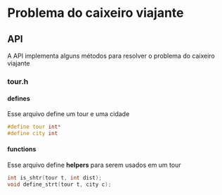 # Problema do caixeiro viajante

## API

A API implementa alguns métodos para resolver o problema do caixeiro viajante

### tour.h

#### defines

Esse arquivo define um tour e uma cidade

````c
#define tour int*
#define city int
````

#### functions

Esse arquivo define **helpers** para serem usados em um tour

````c
int is_shtr(tour t, int dist);
void define_strt(tour t, city c);
````